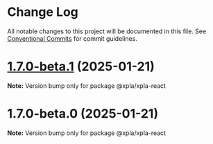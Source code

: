 # Change Log

All notable changes to this project will be documented in this file.
See [Conventional Commits](https://conventionalcommits.org) for commit guidelines.

# [1.7.0-beta.1](https://github.com/xpladev/xplajs/compare/@xpla/xpla-react@1.7.0-beta.0...@xpla/xpla-react@1.7.0-beta.1) (2025-01-21)

**Note:** Version bump only for package @xpla/xpla-react





# 1.7.0-beta.0 (2025-01-21)

**Note:** Version bump only for package @xpla/xpla-react
